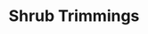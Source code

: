 ---
title: "Shrub Trimmings"
compostable: true
singular: false
typeOfValue: "Typical"
percentNitrogen: 1
carbonToNitrogenRatio: 53
moistureContentPercentage: 15
bulkDensityPoundsPerCubicYard: 429
sources: ["https://cwmi.css.cornell.edu/AppendixATable1OFCH.pdf", "http://compost.css.cornell.edu/CompostCalculator.xlsx"]
---